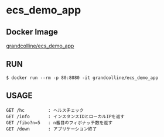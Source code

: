 # ecs_demo_app

## Docker Image

[grandcolline/ecs_demo_app](https://hub.docker.com/r/grandcolline/ecs_demo_app/)

## RUN

```
$ docker run --rm -p 80:8080 -it grandcolline/ecs_demo_app
```

## USAGE

```
GET /hc         : ヘルスチェック
GET /info       : インスタンスIDとローカルIPを返す
GET /fibo?n=5   : n番目のフィボナッチ数を返す
GET /down       : アプリケーション終了
```
